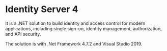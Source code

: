 # Identity Server 4

It is a .NET solution to build identity and access control for modern applications, including single sign-on, identity management, authorization, and API security.

The solution is with .Net Framework 4.7.2 and Visual Studio 2019.
